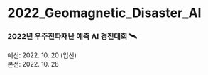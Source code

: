 # 2022_Geomagnetic_Disaster_AI
### 2022년 우주전파재난 예측 AI 경진대회 🛰  
예선: 2022. 10. 20 (입선)  
본선: 2022. 10. 28
